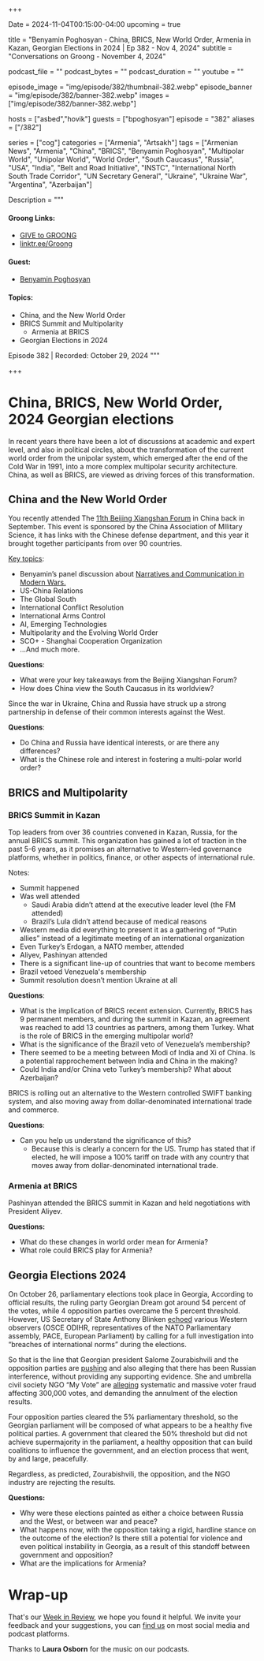 +++

Date = 2024-11-04T00:15:00-04:00
upcoming = true

title = "Benyamin Poghosyan - China, BRICS, New World Order, Armenia in Kazan, Georgian Elections in 2024 | Ep 382 - Nov 4, 2024"
subtitle = "Conversations on Groong - November 4, 2024"

podcast_file = ""
podcast_bytes = ""
podcast_duration = ""
youtube = ""

episode_image = "img/episode/382/thumbnail-382.webp"
episode_banner = "img/episode/382/banner-382.webp"
images = ["img/episode/382/banner-382.webp"]

hosts = ["asbed","hovik"]
guests = ["bpoghosyan"]
episode = "382"
aliases = ["/382"]

series = ["cog"]
categories = ["Armenia", "Artsakh"]
tags = ["Armenian News", "Armenia", "China", "BRICS", "Benyamin Poghosyan", "Multipolar World", "Unipolar World", "World Order", "South Caucasus", "Russia", "USA", "India", "Belt and Road Initiative", "INSTC", "International North South Trade Corridor", "UN Secretary General", "Ukraine", "Ukraine War", "Argentina", "Azerbaijan"]

Description = """

#### Groong Links:
* [GIVE to GROONG](https://podcasts.groong.org/donate)
* [linktr.ee/Groong](https://linktr.ee/groong)

#### Guest:
* [Benyamin Poghosyan](/guest/bpoghosyan)

#### Topics:
* China, and the New World Order
* BRICS Summit and Multipolarity
    * Armenia at BRICS
* Georgian Elections in 2024

Episode 382 | Recorded: October 29, 2024
"""

+++

# China, BRICS, New World Order, 2024 Georgian elections 

In recent years there have been a lot of discussions at academic and expert level, and also in political circles, about the transformation of the current world order from the unipolar system, which emerged after the end of the Cold War in 1991, into a more complex multipolar security architecture. China, as well as BRICS, are viewed as driving forces of this transformation.


## China and the New World Order

You recently attended The [11th Beijing Xiangshan Forum](https://xiangshanforum.cn/) in China back in September. This event is sponsored by the China Association of MIlitary Science, it has links with the Chinese defense department, and this year it brought together participants from over 90 countries.

[Key topics](https://xiangshanforum.cn/news.html?newcode=Cb3OB4EQ&flag=a):
* Benyamin’s panel discussion about [Narratives and Communication in Modern Wars.](https://xiangshanforum.cn/agenda.html?sessions=%E7%AC%AC%E5%8D%81%E4%B8%80%E5%B1%8A%E5%8C%97%E4%BA%AC%E9%A6%99%E5%B1%B1%E8%AE%BA%E5%9D%9B&code=Sg562g0Af5gfg06h&titleen=The%2011th%20Beijing%20Xiangshan%20Forum&day=2024-09-12)
* US-China Relations
* The Global South
* International Conflict Resolution
* International Arms Control
* AI, Emerging Technologies
* Multipolarity and the Evolving World Order
* SCO+ - Shanghai Cooperation Organization
* …And much more.

**Questions**:
* What were your key takeaways from the Beijing Xiangshan Forum?
* How does China view the South Caucasus in its worldview?

Since the war in Ukraine, China and Russia have struck up a strong partnership in defense of their common interests against the West.

**Questions**:
* Do China and Russia have identical interests, or are there any differences?
* What is the Chinese role and interest in fostering a multi-polar world order?


## BRICS and Multipolarity


### BRICS Summit in Kazan

Top leaders from over 36 countries convened in Kazan, Russia, for the annual BRICS summit. This organization has gained a lot of traction in the past 5-6 years, as it promises an alternative to Western-led governance platforms, whether in politics, finance, or other aspects of international rule. 

Notes:
* Summit happened
* Was well attended
    * Saudi Arabia didn’t attend at the executive leader level (the FM attended)
    * Brazil’s Lula didn’t attend because of medical reasons
* Western media did everything to present it as a gathering of “Putin allies” instead of a legitimate meeting of an international organization
* Even Turkey’s Erdogan, a NATO member, attended
* Aliyev, Pashinyan attended
* There is a significant line-up of countries that want to become members
* Brazil vetoed Venezuela's membership
* Summit resolution doesn’t mention Ukraine at all

**Questions**:
* What is the implication of BRICS recent extension. Currently, BRICS has 9 permanent members, and during the summit in Kazan, an agreement was reached to add 13 countries as partners, among them Turkey. What is the role of BRICS in the emerging multipolar world?
* What is the significance of the Brazil veto of Venezuela’s membership?
* There seemed to be a meeting between Modi of India and Xi of China. Is a potential rapprochement between India and China in the making?
* Could India and/or China veto Turkey’s membership? What about Azerbaijan?

BRICS is rolling out an alternative to the Western controlled SWIFT banking system, and also moving away from dollar-denominated international trade and commerce.

**Questions**:
* Can you help us understand the significance of this? 
    * Because this is clearly a concern for the US. Trump has stated that if elected, he will impose a 100% tariff on trade with any country that moves away from dollar-denominated international trade.


### Armenia at BRICS

Pashinyan attended the BRICS summit in Kazan and held negotiations with President Aliyev.

**Questions:**
* What do these changes in world order mean for Armenia?
* What role could BRICS play for Armenia?


## Georgia Elections 2024

On October 26, parliamentary elections took place in Georgia, According to official results, the ruling party Georgian Dream got around 54 percent of the votes, while 4 opposition parties overcame the 5 percent threshold. However, US Secretary of State Anthony Blinken [echoed](https://civil.ge/archives/631791) various Western observers (OSCE ODIHR, representatives of the NATO Parliamentary assembly, PACE, European Parliament) by calling for a full investigation into “breaches of international norms” during the elections.

So that is the line that Georgian president Salome Zourabishvili and the opposition parties are [pushing](https://www.rferl.org/a/georgia-parliamentary-vote-violence-intimidation-russia-west/33175194.html) and also alleging that there has been Russian interference, without providing any supporting evidence. She and umbrella civil society NGO “My Vote” are [alleging](https://civil.ge/archives/631251) systematic and massive voter fraud affecting 300,000 votes, and demanding the annulment of the election results.

Four opposition parties cleared the 5% parliamentary threshold, so the Georgian parliament will be composed of what appears to be a healthy five political parties. A government that cleared the 50% threshold but did not achieve supermajority in the parliament, a healthy opposition that can build coalitions to influence the government, and an election process that went, by and large, peacefully. 

Regardless, as predicted, Zourabishvili, the opposition, and the NGO industry are rejecting the results.

**Questions:**
* Why were these elections painted as either a choice between Russia and the West, or between war and peace?
* What happens now, with the opposition taking a rigid, hardline stance on the outcome of the election? Is there still a potential for violence and even political instability in Georgia, as a result of this standoff between government and opposition?
* What are the implications for Armenia?



# Wrap-up

That's our [Week in Review](https://podcasts.groong.org/), we hope you found it helpful. We invite your feedback and your suggestions, you can [find us](https://linktr.ee/groong) on most social media and podcast platforms.

Thanks to __Laura Osborn__ for the music on our podcasts.
